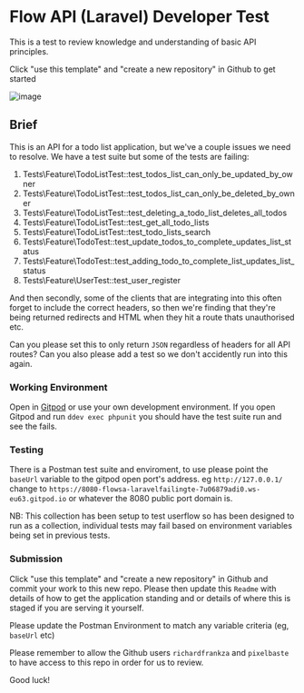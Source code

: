 # Flow API (Laravel) Developer Test

This is a test to review knowledge and understanding of basic API principles.

Click "use this template" and "create a new repository" in Github to get started

![image](https://user-images.githubusercontent.com/17523844/218440440-760e900a-8676-4f98-8b64-5e041dc09e8f.png)


## Brief

This is an API for a todo list application, but we've a couple issues we need to resolve. We have a test suite but some of the tests are failing:

1) Tests\Feature\TodoListTest::test_todos_list_can_only_be_updated_by_owner
2) Tests\Feature\TodoListTest::test_todos_list_can_only_be_deleted_by_owner
3) Tests\Feature\TodoListTest::test_deleting_a_todo_list_deletes_all_todos
4) Tests\Feature\TodoListTest::test_get_all_todo_lists
5) Tests\Feature\TodoListTest::test_todo_lists_search
6) Tests\Feature\TodoTest::test_update_todos_to_complete_updates_list_status
7) Tests\Feature\TodoTest::test_adding_todo_to_complete_list_updates_list_status
8) Tests\Feature\UserTest::test_user_register

And then secondly, some of the clients that are integrating into this often forget to include the correct headers, so then we're finding that they're being returned redirects and HTML when they hit a route thats unauthorised etc.

Can you please set this to only return `JSON` regardless of headers for all API routes? Can you also please add a test so we don't accidently run into this again.

### Working Environment
Open in [Gitpod](https://gitpod.io/#https://github.com/flowsa/codingtest) or use your own development environment. If you open Gitpod and run `ddev exec phpunit` you should have the test suite run and see the fails.

### Testing
There is a Postman test suite and enviroment, to use please point the `baseUrl` variable to the gitpod open port's address.
eg `http://127.0.0.1/` change to `https://8080-flowsa-laravelfailingte-7u06879adi0.ws-eu63.gitpod.io` or whatever the 8080 public port domain is.

NB: This collection has been setup to test userflow so has been designed to run as a collection, individual tests may fail based on environment variables being set in previous tests.


### Submission
Click "use this template" and "create a new repository" in Github and commit your work to this new repo. Please then update this `Readme` with details of how to get the application standing and or details of where this is staged if you are serving it yourself.

Please update the Postman Environment to match any variable criteria (eg, `baseUrl` etc)

Please remember to allow the Github users `richardfrankza` and `pixelbaste` to have access to this repo in order for us to review.

Good luck!
